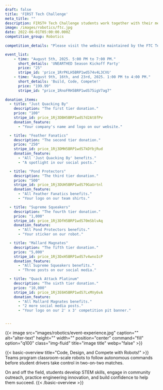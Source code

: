 ```yaml
---
draft: false
title: 'FIRST Tech Challenge'
meta_title: ""
description: FIRST® Tech Challenge students work together with their mentors to design and build robots to compete in an exciting challenge.
image: /images/robotics/ftc.jpg
date: 2022-06-01T05:00:00.000Z
competition_group: Robotics
  
competition_details: "Please visit the website maintained by the FTC Team #26502, <a href='https://brbrobotics.org/'>BRB Robotics</a> [<a href='https://brbrobotics.org/'>https://brbrobotics.org/</a>]."

event_list:
    - time: "August 5th, 2025. 5:00 PM to 7:00 PM."
      short_details: 'UNEARTHED Season Kickoff Party'
      price: "25"
      stripe_id: 'price_1RrPKLH5BRP1wdS74v4L3CVU'
    - time: "August 9th, 16th, and 23rd, 2025. 1:00 PM to 4:00 PM."
      short_details: 'Build, Code, Compete!'
      price: "199.99"
      stripe_id: "price_1RnoFRH5BRP1wdS75igV7ag7"
  
donation_items: 
  - title: "Just Quacking By"
    description: "The first tier donation."
    price: "100"
    stripe_id: price_1Rj3DBH5BRP1wdS7d2At8fPv
    donation_feature:
      - "Your company's name and logo on our website."

  - title: "Feather Fanatics"
    description: "The second tier donation."
    price: "250"
    stripe_id: price_1Rj3DMH5BRP1wdS7kDYbjRud
    donation_feature:
      - "All 'Just Quacking By' benefits."
      - "A spotlight in our social posts."

  - title: "Pond Protectors"
    description: "The third tier donation."
    price: "500"
    stripe_id: price_1Rj3DUH5BRP1wdS79GaUrtnl
    donation_feature:
      - "All Feather Fanatics benefits."
      - "Your logo on our team shirts."

  - title: "Supreme Squeakers"
    description: "The fourth tier donation."
    price: "1,000"
    stripe_id: price_1Rj3DfH5BRP1wdS70mSblvAq
    donation_feature:
      - "All Pond Protectors benefits."
      - "Your sticker on our robot."

  - title: "Mallard Magnates"
    description: "The fifth tier donation."
    price: "5,000"
    stripe_id: price_1Rj3DxH5BRP1wdS7v4wnoIcP
    donation_feature:
      - "All Supreme Squeakers benefits."
      - "Three posts on our social media."

  - title: "Quack Attack Platinum"
    description: "The sixth tier donation."
    price: "10,000"
    stripe_id: price_1Rj3E6H5BRP1wdS7LxMVy6vA
    donation_feature:
      - "All Mallard Magnates benefits."
      - "2 more social media posts."
      - "Your logo on our 2' x 3' competition pit banner."


---
```


{{< image src="images/robotics/event-experience.jpg" caption="" alt="alter-text" height="" width="" position="center" command="fill" option="q100" class="img-fluid" title="image title"  webp="false" >}}


{{< basic-overview title="Code, Design, and Compete with Robots!" >}}
Teams program classroom-scale robots to follow autonomous commands before student drivers take control in two-on-two matches. 

On and off the field, students develop STEM skills, engage in community outreach, practice engineering innovation, and build confidence to help them succeed.
{{< /basic-overview >}}
